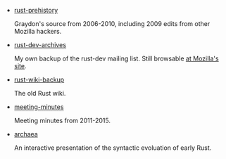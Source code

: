 - [rust-prehistory](https://github.com/graydon/rust-prehistory)

  Graydon's source from 2006-2010, including 2009 edits from other Mozilla hackers.

- [rust-dev-archives](https://github.com/brson/rust-dev-archives)

  My own backup of the rust-dev mailing list.
  Still browsable [at Mozilla's site](https://mail.mozilla.org/pipermail/rust-dev/).

- [rust-wiki-backup](https://github.com/rust-lang/rust-wiki-backup)

  The old Rust wiki.

- [meeting-minutes](https://github.com/rust-lang/meeting-minutes)

  Meeting minutes from 2011-2015.

- [archaea](https://github.com/brson/archaea)

  An interactive presentation of the syntactic evoluation of early Rust.
